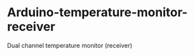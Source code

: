 Arduino-temperature-monitor-receiver
====================================

Dual channel temperature monitor (receiver)
